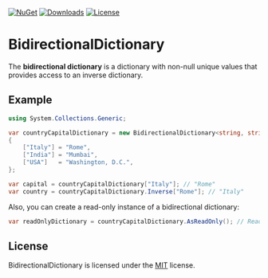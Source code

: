 [![NuGet](https://img.shields.io/nuget/v/BidirectionalDictionary)](https://www.nuget.org/packages/BidirectionalDictionary/)
[![Downloads](https://img.shields.io/nuget/dt/BidirectionalDictionary)](https://www.nuget.org/packages/BidirectionalDictionary/)
[![License](https://img.shields.io/github/license/iiKuzmychov/BidirectionalDictionary)](https://github.com/iiKuzmychov/BidirectionalDictionary/blob/master/LICENSE.md)

# BidirectionalDictionary

The **bidirectional dictionary** is a dictionary with non-null unique values that provides access to an inverse dictionary.

## Example

```cs
using System.Collections.Generic;

var countryCapitalDictionary = new BidirectionalDictionary<string, string>()
{
    ["Italy"] = "Rome",
    ["India"] = "Mumbai",
    ["USA"]   = "Washington, D.C.",
};

var capital = countryCapitalDictionary["Italy"]; // "Rome"
var country = countryCapitalDictionary.Inverse["Rome"]; // "Italy"
```

Also, you can create a read-only instance of a bidirectional dictionary:
```cs
var readOnlyDictionary = countryCapitalDictionary.AsReadOnly(); // ReadOnlyBidirectionalDictionary<string, string>
```
## License

BidirectionalDictionary is licensed under the [MIT](https://github.com/iiKuzmychov/BidirectionalDictionary/blob/master/LICENSE.md) license.
